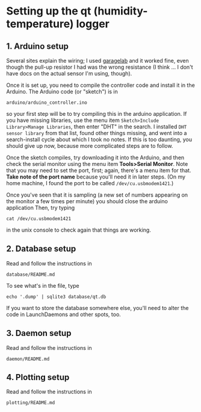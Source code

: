 # Setting up the qt (humidity-temperature) logger

## 1. Arduino setup

Several sites explain the wiring; I used
[garagelab](http://garagelab.com/profiles/blogs/tutorial-humidity-and-temperature-sensor-with-arduino)
and it worked fine, even though the pull-up resistor I had was the wrong
resistance (I think ... I don't have docs on the actual sensor I'm using,
though).

Once it is set up, you need to compile the controller code and install it in
the Arduino. The Arduino code (or "sketch") is in

    arduino/arduino_controller.ino

so your first step will be to try compiling this in the arduino application.
If you have missing libraries, use the menu item `Sketch>Include Library>Manage
Libraries`, then enter "DHT" in the search. I installed `DHT sensor library`
from that list, found other things missing, and went into a search-install
cycle about which I took no notes. If this is too daunting, you should give up
now, because more complicated steps are to follow.

Once the sketch compiles, try downloading it into the Arduino, and then check
the serial monitor using the menu item **Tools>Serial Monitor**. Note that you
may need to set the port, first; again, there's a menu item for that.  **Take
note of the port name** because you'll need it in later steps.  (On my home
machine, I found the port to be called `/dev/cu.usbmodem1421`.)

Once you've seen that it is sampling (a new set of numbers appearing on the
monitor a few times per minute) you should close the arduino application Then,
try typing

    cat /dev/cu.usbmodem1421

in the unix console to check again that things are working.


## 2. Database setup

Read and follow the instructions in

    database/README.md

To see what's in the file, type

    echo '.dump' | sqlite3 database/qt.db 

If you want to store the database somewhere else, you'll need to alter the code
in LaunchDaemons and other spots, too.

## 3. Daemon setup

Read and follow the instructions in

    daemon/README.md


## 4. Plotting setup

Read and follow the instructions in

    plotting/README.md

